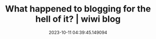 ---
date: 2023-10-11 04:39:45.149094
link:
  source: web
  source_url: https://roytang.net
  text: What happened to blogging for the hell of it? | wiwi blog
  url: https://blog.whiona.me/what-happened-to-blogging-for-the-hell-of-it/
source: web
syndicated:
- type: mastodon
  url: https://indieweb.social/users/roytang/statuses/111214538660629364
tags:
- blogging
title: What happened to blogging for the hell of it? | wiwi blog
---